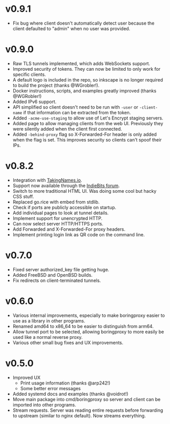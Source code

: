 # v0.9.1

* Fix bug where client doesn't automatically detect user because the client
  defaulted to "admin" when no user was provided.


# v0.9.0

* Raw TLS tunnels implemented, which adds WebSockets support.
* Improved security of tokens. They can now be limited to only work for
  specific clients.
* A default logo is included in the repo, so inkscape is no longer required to
  build the project (thanks @WGrobler!).
* Docker instructions, scripts, and examples greatly improved (thanks
  @WGRobler!)
* Added IPv6 support.
* API simplified so client doesn't need to be run with `-user` or
  `-client-name` if that information can be extracted from the token.
* Added `-acme-use-staging` to allow use of Let's Encrypt staging servers.
* Added page to allow managing clients from the web UI. Previously they were
  silently added when the client first connected.
* Added `-behind-proxy` flag so X-Forwarded-For header is only added when the
  flag is set. This improves security so clients can't spoof their IPs.


# v0.8.2

* Integration with [TakingNames.io](https://takingnames.io).
* Support now available through the [IndieBits forum](https://forum.indiebits.io/).
* Switch to more traditional HTML UI. Was doing some cool but hacky CSS stuff.
* Replaced go.rice with embed from stdlib.
* Check if ports are publicly accessible on startup.
* Add individual pages to look at tunnel details.
* Implement support for unencrypted HTTP.
* Can now select server HTTP/HTTPS ports.
* Add Forwarded and X-Forwarded-For proxy headers.
* Implement printing login link as QR code on the command line.


# v0.7.0

* Fixed server authorized_key file getting huge.
* Added FreeBSD and OpenBSD builds.
* Fix redirects on client-terminated tunnels.


# v0.6.0

* Various internal improvements, especially to make boringproxy easier to use as a library in other programs.
* Renamed amd64 to x86_64 to be easier to distinguish from arm64.
* Allow tunnel port to be selected, allowing boringproxy to more easily be used like a normal reverse proxy.
* Various other small bug fixes and UX improvements.


# v0.5.0

* Improved UX
  * Print usage information (thanks @arp242!)
  * Some better error messages
* Added systemd docs and examples (thanks @voidrot!)
* Move main package into cmd/boringproxy so server and client can be imported into other programs.
* Stream requests. Server was reading entire requests before forwarding to upstream (similar to nginx default). Now streams everything.
